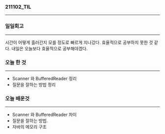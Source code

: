### 211102_TIL
---
### 일일회고
---
시간이 어떻게 흘러간지 모를 정도로 빠르게 지나갔다.
효율적으로 공부하지 못한 것 같다.
내일은 오늘보다 효율적으로 공부해야겠다.

### 오늘 한 것
---
- Scanner 와 BufferedReader 정리
- 질문을 잘하는 방법 정리

### 오늘 배운것
---
- Scanner 와 BufferedReader 차이
- 질문을 잘하는 방법.
- 자바의 메모리 구조
